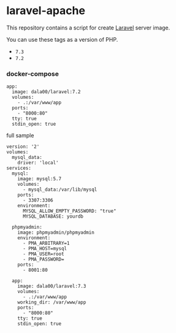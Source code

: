 # laravel-apache

This repository contains a script for create [Laravel](https://laravel.com/) server image.

You can use these tags as a version of PHP.

- `7.3`
- `7.2`

### docker-compose

```
app:
  image: dala00/laravel:7.2
  volumes:
    - .:/var/www/app
  ports:
    - "8000:80"
  tty: true
  stdin_open: true
```

full sample

```
version: '2'
volumes:
  mysql_data:
    driver: 'local'
services:
  mysql:
    image: mysql:5.7
    volumes:
      - mysql_data:/var/lib/mysql
    ports:
      - 3307:3306
    environment:
      MYSQL_ALLOW_EMPTY_PASSWORD: "true"
      MYSQL_DATABASE: yourdb

  phpmyadmin:
    image: phpmyadmin/phpmyadmin
    environment:
      - PMA_ARBITRARY=1
      - PMA_HOST=mysql
      - PMA_USER=root
      - PMA_PASSWORD=
    ports:
      - 8001:80

  app:
    image: dala00/laravel:7.3
    volumes:
      - .:/var/www/app
    working_dir: /var/www/app
    ports:
      - "8000:80"
    tty: true
    stdin_open: true
```
